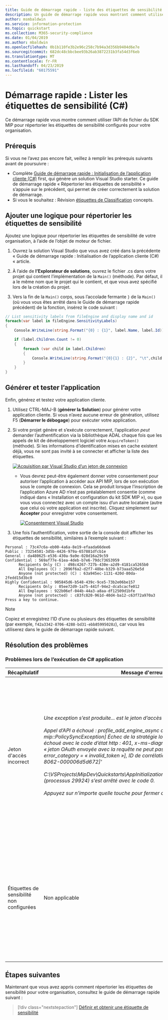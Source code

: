 ```yaml
---
title: Guide de démarrage rapide - liste des étiquettes de sensibilité d’un client Microsoft Information Protection (MIP) à l’aide du SDK MIP C# Wrapper
description: Un guide de démarrage rapide vous montrant comment utiliser le SDK Microsoft Information Protection C# wrapper pour répertorier les étiquettes de sensibilité dans votre client.
author: msmbaldwin
ms.service: information-protection
ms.topic: quickstart
ms.collection: M365-security-compliance
ms.date: 01/04/2019
ms.author: mbaldwin
ms.openlocfilehash: 0b1b110fe3b2e96c258c7b94a3d356b9404d6e7e
ms.sourcegitcommit: 682dc48cbbcbee93b26ab3872231b3fa54d3f6eb
ms.translationtype: MT
ms.contentlocale: fr-FR
ms.lasthandoff: 04/23/2019
ms.locfileid: "60175591"
---
```

# <a name="quickstart-list-sensitivity-labels-c"></a>Démarrage rapide : Lister les étiquettes de sensibilité (C#)

Ce démarrage rapide vous montre comment utiliser l’API de fichier du SDK MIP pour répertorier les étiquettes de sensibilité configurés pour votre organisation.

## <a name="prerequisites"></a>Prérequis

Si vous ne l’avez pas encore fait, veillez à remplir les prérequis suivants avant de poursuivre :

- Complète [Guide de démarrage rapide : Initialisation de l’application cliente (C#)](quick-app-initialization-csharp.md) first, qui génère un solution Visual Studio starter. Ce guide de démarrage rapide « Répertorier les étiquettes de sensibilité » s’appuie sur le précédent, qui permet de créer correctement la solution de démarrage.
- Si vous le souhaitez : Révision [étiquettes de Classification](concept-classification-labels.md) concepts.

## <a name="add-logic-to-list-the-sensitivity-labels"></a>Ajouter une logique pour répertorier les étiquettes de sensibilité

Ajoutez une logique pour répertorier les étiquettes de sensibilité de votre organisation, à l’aide de l’objet de moteur de fichier. 

1. Ouvrez la solution Visual Studio que vous avez créé dans la précédente « Guide de démarrage rapide : Initialisation de l’application cliente (C#) « article.

2. À l’aide de **l’Explorateur de solutions**, ouvrez le fichier .cs dans votre projet qui contient l’implémentation de la `Main()` (méthode). Par défaut, il a le même nom que le projet qui le contient, et que vous avez spécifié lors de la création du projet. 

3. Vers la fin de la `Main()` corps, sous l’accolade fermante `}` de la `Main()` (où vous vous êtes arrêté dans le Guide de démarrage rapide précédent) de la fonction, insérez le code suivant :

  ```csharp
  // List sensitivity labels from fileEngine and display name and id  
  foreach(var label in fileEngine.SensitivityLabels)
  {
      Console.WriteLine(string.Format("{0} : {1}", label.Name, label.Id));

      if (label.Children.Count != 0)
      {
          foreach (var child in label.Children)
          {
              Console.WriteLine(string.Format("{0}{1} : {2}", "\t",child.Name, child.Id));
          }
      }
  }
  ``` 

## <a name="build-and-test-the-application"></a>Générer et tester l’application

Enfin, générez et testez votre application cliente. 

1. Utilisez CTRL-MAJ-B (**générer la Solution**) pour générer votre application cliente. Si vous n’avez aucune erreur de génération, utilisez F5 (**Démarrer le débogage**) pour exécuter votre application.

2. Si votre projet génère et s’exécute correctement, l’application *peut* demander l’authentification via la bibliothèque ADAL chaque fois que les appels de kit de développement logiciel votre `AcquireToken()` (méthode). Si les informations d’identification mises en cache existent déjà, vous ne sont pas invité à se connecter et afficher la liste des étiquettes. 

     [![Acquisition par Visual Studio d’un jeton de connexion](media/quick-file-list-labels-cpp/acquire-token-sign-in.png)](media/quick-file-list-labels-cpp/acquire-token-sign-in.png#lightbox)

   - Vous devrez peut-être également donner votre consentement pour autoriser l’application à accéder aux API MIP, lors de son exécution sous le compte de connexion. Cela se produit lorsque l’inscription de l’application Azure AD n’est pas préalablement consentie (comme indiqué dans « Installation et configuration du kit SDK MIP »), ou que vous vous connectez avec un compte issu d’un autre locataire (autre que celui où votre application est inscrite). Cliquez simplement sur **Accepter** pour enregistrer votre consentement.

     [![Consentement Visual Studio](media/quick-file-list-labels-cpp/acquire-token-sign-in-consent.png)](media/quick-file-list-labels-cpp/acquire-token-sign-in-consent.png#lightbox)

3. Une fois l’authentification, votre sortie de la console doit afficher les étiquettes de sensibilité, similaires à l’exemple suivant :

  ```console
  Personal : 73c47c6a-eb00-4a6a-8e19-efaada66dee6
  Public : 73254501-3d5b-4426-979a-657881dfcb1e
  General : da480625-e536-430a-9a9e-028d16a29c59
  Confidential : 569af77e-61ea-4deb-b7e6-79dc73653959
        Recipients Only (C) : d98c4267-727b-430e-a2d9-4181ca5265b0
        All Employees (C) : 2096f6a2-d2f7-48be-b329-b73aaa526e5d
        Anyone (not protected) (C) : 63a945ec-1131-420d-80da-2fedd15d3bc0
  Highly Confidential : 905845d6-b548-439c-9ce5-73b2e06be157
        Recipients Only : 05ee72d9-1a75-441f-94e2-dca5cacfe012
        All Employees : 922b06ef-044b-44a3-a8aa-df12509d1bfe
        Anyone (not protected) : c83fc820-961d-40d4-ba12-c63f72a970a3
  Press a key to continue.
  ```

   > [!NOTE]
   > Copiez et enregistrez l’ID d’une ou plusieurs des étiquettes de sensibilité (par exemple, `f42a3342-8706-4288-bd31-ebb85995028z`), car vous les utiliserez dans le guide de démarrage rapide suivant.

## <a name="troubleshooting"></a>Résolution des problèmes

### <a name="problems-during-execution-of-c-application"></a>Problèmes lors de l’exécution de C# application

| Récapitulatif | Message d'erreur | Solution |
|---------|---------------|----------|
| Jeton d'accès incorrect | *Une exception s’est produite... est le jeton d’accès incorrect/expiré ? <br> <br>Appel d’API a échoué : profile_add_engine_async a échoué avec : [classe mip::PolicySyncException] Échec de la stratégie lors de l’acquisition, la demande a échoué avec le code d’état http : 401, x-ms-diagnostics : [2000001 ; raison = « jeton OAuth envoyée avec la requête ne peut pas être analysée. » ; error_category = « invalid_token »], ID de corrélation : [35bc0023-3727-4eff-8062-000006d5d672]'<br><br>C:\VSProjects\MipDev\Quickstarts\AppInitialization\x64\Debug\AppInitialization.exe (processus 29924) s’est arrêté avec le code 0.<br> <br>Appuyez sur n’importe quelle touche pour fermer cette fenêtre...* | Si votre projet est généré avec succès, mais que vous voyez une sortie similaire à gauche, vous avez probablement un jeton non valide ou expiré dans votre méthode `AcquireOAuth2Token()`. Revenez à [générer et tester l’application](#build-and-test-the-application) et régénérer la mise à jour du jeton, de l’accès `AcquireOAuth2Token()` à nouveau et régénération/retestez. Vous pouvez également examiner et vérifier le jeton et ses revendications, à l’aide de l’application web monopage [jwt.ms](https://jwt.ms/). |
| Étiquettes de sensibilité non configurées | Non applicable | Si votre projet est généré avec succès, mais que vous n’avez aucune sortie dans la fenêtre de console, assurez-vous que les étiquettes de sensibilité de votre organisation soient correctement configurées. Consultez [Installation et configuration du kit SDK MIP](setup-configure-mip.md), sous « Définir les paramètres de taxonomie et de protection des étiquettes » pour plus d’informations.  |

## <a name="next-steps"></a>Étapes suivantes

Maintenant que vous avez appris comment répertorier les étiquettes de sensibilité pour votre organisation, consultez le guide de démarrage rapide suivant :

> [!div class="nextstepaction"]
> [Définir et obtenir une étiquette de sensibilité](quick-file-set-get-label-csharp.md)
